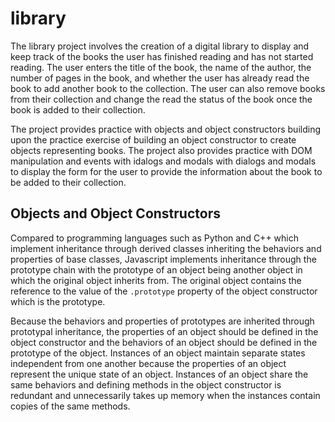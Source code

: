 # library

The library project involves the creation of a digital library to display and keep track of the books the user has finished reading and has not started reading. The user enters the title of the book, the name of the author, the number of pages in the book, and whether the user has already read the book to add another book to the collection. The user can also remove books from their collection and change the read the status of the book once the book is added to their collection.

The project provides practice with objects and object constructors building upon the practice exercise of building an object constructor to create objects representing books. The project also provides practice with DOM manipulation and events with idalogs and modals with dialogs and modals to display the form for the user to provide the information about the book to be added to their collection.

## Objects and Object Constructors

Compared to programming languages such as Python and C++ which implement inheritance through derived classes inheriting the behaviors and properties of base classes, Javascript implements inheritance through the prototype chain with the prototype of an object being another object in which the original object inherits from. The original object contains the reference to the value of the ```.prototype``` property of the object constructor which is the prototype.

Because the behaviors and properties of prototypes are inherited through prototypal inheritance, the properties of an object should be defined in the object constructor and the behaviors of an object should be defined in the prototype of the object. Instances of an object maintain separate states independent from one another because the properties of an object represent the unique state of an object. Instances of an object share the same behaviors and defining methods in the object constructor is redundant and unnecessarily takes up memory when the instances contain copies of the same methods. 
